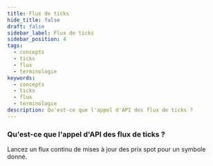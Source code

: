 ```yaml
---
title: Flux de ticks
hide_title: false
draft: false
sidebar_label: Flux de ticks
sidebar_position: 4
tags:
  - concepts
  - ticks
  - flux
  - terminologie
keywords:
  - concepts
  - ticks
  - flux
  - terminologie
description: Qu'est-ce que l'appel d'API des flux de ticks ?
---
```


### Qu'est-ce que l'appel d'API des flux de ticks ?

Lancez un flux continu de mises à jour des prix spot pour un symbole donné.
